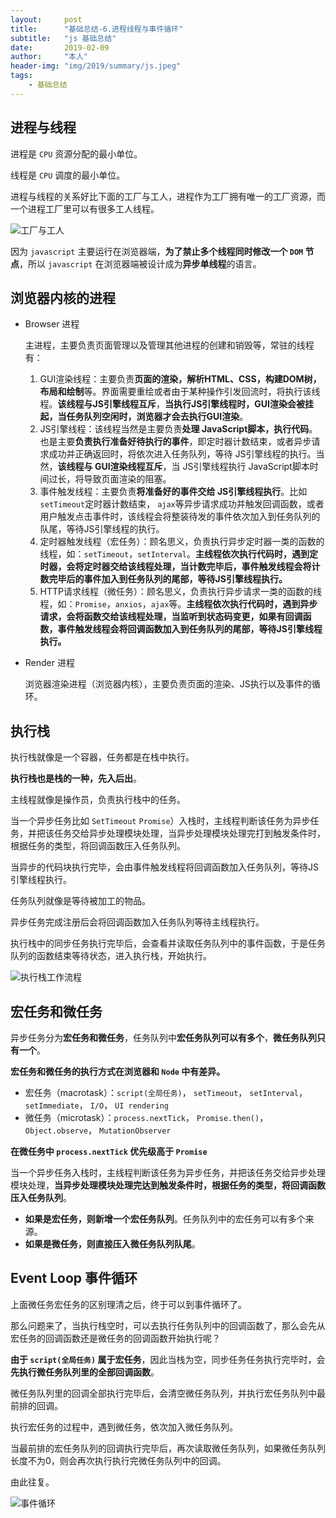 ```yaml
---
layout:     post
title:      "基础总结-6.进程线程与事件循环"
subtitle:   "js 基础总结"
date:       2019-02-09
author:     "本人"
header-img: "img/2019/summary/js.jpeg"
tags:
    - 基础总结
---
```



## 进程与线程

进程是 `CPU` 资源分配的最小单位。

线程是 `CPU` 调度的最小单位。

进程与线程的关系好比下面的工厂与工人，进程作为工厂拥有唯一的工厂资源，而一个进程工厂里可以有很多工人线程。

![工厂与工人](/my-blog/img/2019/02/线程与进程.jpg)

因为 `javascript` 主要运行在浏览器端，**为了禁止多个线程同时修改一个 `DOM` 节点**，所以 `javascript` 在浏览器端被设计成为**异步单线程**的语言。


## 浏览器内核的进程

- Browser 进程

  主进程，主要负责页面管理以及管理其他进程的创建和销毁等，常驻的线程有：

    1. GUI渲染线程：主要负责**页面的渲染，解析HTML、CSS，构建DOM树，布局和绘制**等。界面需要重绘或者由于某种操作引发回流时，将执行该线程。**该线程与JS引擎线程互斥**，**当执行JS引擎线程时，GUI渲染会被挂起，当任务队列空闲时，浏览器才会去执行GUI渲染**。
    2. JS引擎线程：该线程当然是主要负责**处理 JavaScript脚本，执行代码**。也是主要**负责执行准备好待执行的事件**，即定时器计数结束，或者异步请求成功并正确返回时，将依次进入任务队列，等待 JS引擎线程的执行。当然，**该线程与 GUI渲染线程互斥**，当 JS引擎线程执行 JavaScript脚本时间过长，将导致页面渲染的阻塞。
    3. 事件触发线程：主要负责**将准备好的事件交给 JS引擎线程执行**。比如`setTimeout`定时器计数结束， `ajax`等异步请求成功并触发回调函数，或者用户触发点击事件时，该线程会将整装待发的事件依次加入到任务队列的队尾，等待JS引擎线程的执行。
    4. 定时器触发线程（宏任务）：顾名思义，负责执行异步定时器一类的函数的线程，如：`setTimeout`，`setInterval`。**主线程依次执行代码时，遇到定时器，会将定时器交给该线程处理，当计数完毕后，事件触发线程会将计数完毕后的事件加入到任务队列的尾部，等待JS引擎线程执行。**
    5. HTTP请求线程（微任务）：顾名思义，负责执行异步请求一类的函数的线程，如：`Promise`，`anxios`，`ajax`等。**主线程依次执行代码时，遇到异步请求，会将函数交给该线程处理，当监听到状态码变更，如果有回调函数，事件触发线程会将回调函数加入到任务队列的尾部，等待JS引擎线程执行。**

- Render 进程

  浏览器渲染进程（浏览器内核），主要负责页面的渲染、JS执行以及事件的循环。


## 执行栈

执行栈就像是一个容器，任务都是在栈中执行。

**执行栈也是栈的一种，先入后出**。

主线程就像是操作员，负责执行栈中的任务。

当一个异步任务比如 `SetTimeout` `Promise`）入栈时，主线程判断该任务为异步任务，并把该任务交给异步处理模块处理，当异步处理模块处理完打到触发条件时，根据任务的类型，将回调函数压入任务队列。

当异步的代码块执行完毕，会由事件触发线程将回调函数加入任务队列，等待JS引擎线程执行。

任务队列就像是等待被加工的物品。

异步任务完成注册后会将回调函数加入任务队列等待主线程执行。

执行栈中的同步任务执行完毕后，会查看并读取任务队列中的事件函数，于是任务队列的函数结束等待状态，进入执行栈，开始执行。

![执行栈工作流程](/my-blog/img/2019/02/执行栈.jpeg)


## 宏任务和微任务

异步任务分为**宏任务和微任务**，任务队列中**宏任务队列可以有多个**，**微任务队列只有一个**。

**宏任务和微任务的执行方式在浏览器和 `Node` 中有差异。**

- 宏任务（macrotask）：`script(全局任务)`， `setTimeout`， `setInterval`， `setImmediate`， `I/O`， `UI rendering`
- 微任务（microtask）：`process.nextTick`， `Promise.then()`， `Object.observe`， `MutationObserver`

**在微任务中 `process.nextTick` 优先级高于 `Promise`**

当一个异步任务入栈时，主线程判断该任务为异步任务，并把该任务交给异步处理模块处理，**当异步处理模块处理完达到触发条件时，根据任务的类型，将回调函数压入任务队列**。

  - **如果是宏任务，则新增一个宏任务队列**。任务队列中的宏任务可以有多个来源。
  - **如果是微任务，则直接压入微任务队列队尾**。


## Event Loop 事件循环

上面微任务宏任务的区别理清之后，终于可以到事件循环了。

那么问题来了，当执行栈空时，可以去执行任务队列中的回调函数了，那么会先从宏任务的回调函数还是微任务的回调函数开始执行呢？

**由于 `script(全局任务)` 属于宏任务**，因此当栈为空，同步任务任务执行完毕时，会**先执行微任务队列里的全部回调函数**。

微任务队列里的回调全部执行完毕后，会清空微任务队列，并执行宏任务队列中最前排的回调。

执行宏任务的过程中，遇到微任务，依次加入微任务队列。

当最前排的宏任务队列的回调执行完毕后，再次读取微任务队列，如果微任务队列长度不为0，则会再次执行执行完微任务队列中的回调。

由此往复。

![事件循环](/my-blog/img/2019/02/任务队列.png)
